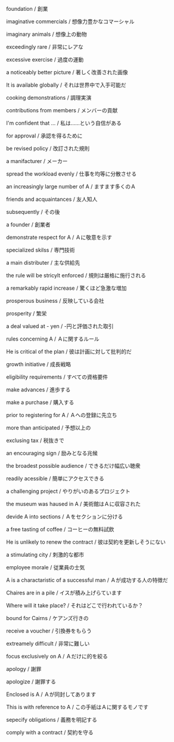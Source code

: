 foundation / 創業

imaginative commercials / 想像力豊かなコマーシャル

imaginary animals / 想像上の動物

exceedingly rare / 非常にレアな

excessive exercise / 過度の運動

a noticeably better picture / 著しく改善された画像

It is available globally / それは世界中で入手可能だ

cooking demonstrations / 調理実演

contributions from members / メンバーの貢献

I'm confident that ... / 私は……という自信がある

for approval / 承認を得るために

be revised policy / 改訂された規則

a manifacturer / メーカー

spread the workload evenly / 仕事を均等に分散させる

an increasingly large number of A / ますます多くのＡ

friends and acquaintances / 友人知人

subsequently / その後

a founder / 創業者

demonstrate respect for A / Ａに敬意を示す

specialized skilss / 専門技術

a main distributer / 主な供給先

the rule will be stricylt enforced / 規則は厳格に施行される

a remarkably rapid increase / 驚くほど急激な増加

prosperous business / 反映している会社

prosperity / 繁栄

a deal valued at - yen / -円と評価された取引

rules concerning A / Ａに関するルール

He is critical of the plan / 彼は計画に対して批判的だ

growth initiative / 成長戦略

eligibility requirements / すべての資格要件

make advances / 進歩する

make a purchase / 購入する

prior to registering for A / Ａへの登録に先立ち

more than anticipated / 予想以上の

exclusing tax / 税抜きで

an encouraging sign / 励みとなる兆候

the broadest possible audience / できるだけ幅広い聴衆

readily acessible / 簡単にアクセスできる

a challenging project / やりがいのあるプロジェクト

the museum was haused in A / 美術館はＡに収容された

devide A into sections / Ａをセクションに分ける

a free tasting of coffee / コーヒーの無料試飲

He is unlikely to renew the contract / 彼は契約を更新しそうにない

a stimulating city / 刺激的な都市

employee morale / 従業員の士気

A is a charactaristic of a successful man / Ａが成功する人の特徴だ

Chaires are in a pile / イスが積み上げらています

Where will it take place? / それはどこで行われているか？

bound for Cairns / ケアンズ行きの

receive a voucher / 引換券をもらう

extreamely difficult / 非常に難しい

focus exclusively on A / Ａだけに的を絞る

apology / 謝罪

apologize / 謝罪する

Enclosed is A / Ａが同封してあります

This is with reference to A / この手紙はＡに関するモノです

sepecify obligations / 義務を明記する

comply with a contract / 契約を守る

